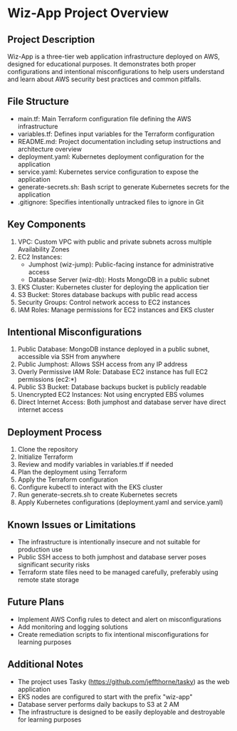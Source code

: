 # Wiz-App Project Overview

## Project Description
Wiz-App is a three-tier web application infrastructure deployed on AWS, designed for educational purposes. It demonstrates both proper configurations and intentional misconfigurations to help users understand and learn about AWS security best practices and common pitfalls.

## File Structure
- main.tf: Main Terraform configuration file defining the AWS infrastructure
- variables.tf: Defines input variables for the Terraform configuration
- README.md: Project documentation including setup instructions and architecture overview
- deployment.yaml: Kubernetes deployment configuration for the application
- service.yaml: Kubernetes service configuration to expose the application
- generate-secrets.sh: Bash script to generate Kubernetes secrets for the application
- .gitignore: Specifies intentionally untracked files to ignore in Git

## Key Components
1. VPC: Custom VPC with public and private subnets across multiple Availability Zones
2. EC2 Instances:
   - Jumphost (wiz-jump): Public-facing instance for administrative access
   - Database Server (wiz-db): Hosts MongoDB in a public subnet
3. EKS Cluster: Kubernetes cluster for deploying the application tier
4. S3 Bucket: Stores database backups with public read access
5. Security Groups: Control network access to EC2 instances
6. IAM Roles: Manage permissions for EC2 instances and EKS cluster

## Intentional Misconfigurations
1. Public Database: MongoDB instance deployed in a public subnet, accessible via SSH from anywhere
2. Public Jumphost: Allows SSH access from any IP address
3. Overly Permissive IAM Role: Database EC2 instance has full EC2 permissions (ec2:*)
4. Public S3 Bucket: Database backups bucket is publicly readable
5. Unencrypted EC2 Instances: Not using encrypted EBS volumes
6. Direct Internet Access: Both jumphost and database server have direct internet access

## Deployment Process
1. Clone the repository
2. Initialize Terraform
3. Review and modify variables in variables.tf if needed
4. Plan the deployment using Terraform
5. Apply the Terraform configuration
6. Configure kubectl to interact with the EKS cluster
7. Run generate-secrets.sh to create Kubernetes secrets
8. Apply Kubernetes configurations (deployment.yaml and service.yaml)

## Known Issues or Limitations
- The infrastructure is intentionally insecure and not suitable for production use
- Public SSH access to both jumphost and database server poses significant security risks
- Terraform state files need to be managed carefully, preferably using remote state storage

## Future Plans
- Implement AWS Config rules to detect and alert on misconfigurations
- Add monitoring and logging solutions
- Create remediation scripts to fix intentional misconfigurations for learning purposes

## Additional Notes
- The project uses Tasky (https://github.com/jeffthorne/tasky) as the web application
- EKS nodes are configured to start with the prefix "wiz-app"
- Database server performs daily backups to S3 at 2 AM
- The infrastructure is designed to be easily deployable and destroyable for learning purposes